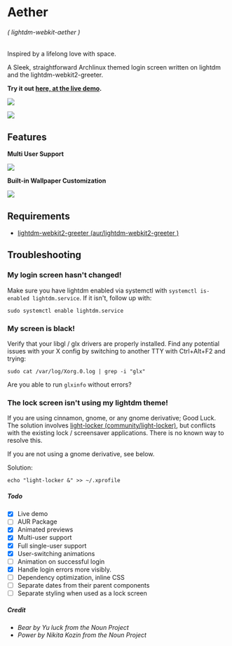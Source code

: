 # Aether
###### ( lightdm-webkit-aether )
Inspired by a lifelong love with space. 

A Sleek, straightforward Archlinux themed login screen written on lightdm and the lightdm-webkit2-greeter.

**Try it out [here, at the live demo](https://noisek.github.io/Aether/).**

![](../screenshots/screenshot.png)

![](../screenshots/screenshot-2.png)

## Features

**Multi User Support**

![](../screenshots/user-switcher.gif)

**Built-in Wallpaper Customization**

![](../screenshots/wallpaper-switcher.gif)

## Requirements
- [lightdm-webkit2-greeter (aur/lightdm-webkit2-greeter )](https://github.com/Antergos/lightdm-webkit2-greeter)

## Troubleshooting

### My login screen hasn't changed!

Make sure you have lightdm enabled via systemctl with `systemctl is-enabled lightdm.service`. If it isn't, follow up with:
```
sudo systemctl enable lightdm.service
```

### My screen is black!

Verify that your libgl / glx drivers are properly installed. Find any potential issues with your X config by switching to another TTY with Ctrl+Alt+F2 and trying:
```
sudo cat /var/log/Xorg.0.log | grep -i "glx"
```

Are you able to run `glxinfo` without errors?

### The lock screen isn't using my lightdm theme!

If you are using cinnamon, gnome, or any gnome derivative; Good Luck. The solution involves [light-locker (community/light-locker)](https://github.com/the-cavalry/light-locker), but conflicts with the existing lock / screensaver applications. There is no known way to resolve this.

If you are not using a gnome derivative, see below.

Solution:

```
echo "light-locker &" >> ~/.xprofile
```

##### Todo
- [x] Live demo
- [ ] AUR Package
- [x] Animated previews
- [x] Multi-user support
- [x] Full single-user support
- [x] User-switching animations
- [ ] Animation on successful login
- [x] Handle login errors more visibly.
- [ ] Dependency optimization, inline CSS
- [ ] Separate dates from their parent components
- [ ] Separate styling when used as a lock screen

##### Credit
- *Bear by Yu luck from the Noun Project*
- *Power by Nikita Kozin from the Noun Project*